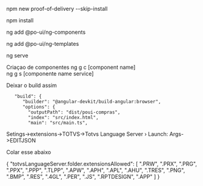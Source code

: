 npm new proof-of-delivery --skip-install

npm install

ng add @po-ui/ng-components

ng add @po-ui/ng-templates

ng serve

Criaçao de componentes
ng g c [component name]  
ng g s [componente name service]

Deixar o build assim

       "build": {
          "builder": "@angular-devkit/build-angular:browser",
          "options": {
            "outputPath": "dist/poui-compras",
            "index": "src/index.html",
            "main": "src/main.ts",

Setings->extensions->TOTVS->Totvs Language Server › Launch: Args->EDITJSON

Colar esse abaixo

{
    "totvsLanguageServer.folder.extensionsAllowed": [
        ".PRW",
        ".PRX",
        ".PRG",
        ".PPX",
        ".PPP",
        ".TLPP",
        ".APW",
        ".APH",
        ".APL",
        ".AHU",
        ".TRES",
        ".PNG",
        ".BMP",
        ".RES",
        ".4GL",
        ".PER",
        ".JS",
        ".RPTDESIGN",
        ".APP"
    ]
}